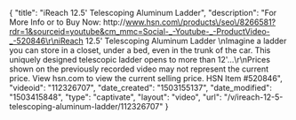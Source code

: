 {
    "title": "iReach 12.5' Telescoping Aluminum Ladder",
    "description": "For More Info or to Buy Now: http:\/\/www.hsn.com\/products\/seo\/8266581?rdr=1&sourceid=youtube&cm_mmc=Social-_-Youtube-_-ProductVideo-_-520846\r\niReach 12.5' Telescoping Aluminum Ladder  \nImagine a ladder you can store in a closet, under a bed, even in the trunk of the car. This uniquely designed telescopic ladder opens to more than 12'...\r\nPrices shown on the previously recorded video may not represent the current price.  View hsn.com to view the current selling price. HSN Item #520846",
    "videoid": "112326707",
    "date_created": "1503155137",
    "date_modified": "1503415848",
    "type": "captivate",
    "layout": "video",
    "url": "\/v\/ireach-12-5-telescoping-aluminum-ladder\/112326707"
}